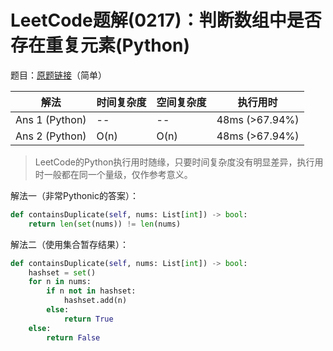 # LeetCode题解(0217)：判断数组中是否存在重复元素(Python)

题目：[原题链接](https://leetcode-cn.com/problems/contains-duplicate/)（简单）

| 解法           | 时间复杂度 | 空间复杂度 | 执行用时       |
| -------------- | ---------- | ---------- | -------------- |
| Ans 1 (Python) | --         | --         | 48ms (>67.94%) |
| Ans 2 (Python) | O(n)       | O(n)       | 48ms (>67.94%) |

>  LeetCode的Python执行用时随缘，只要时间复杂度没有明显差异，执行用时一般都在同一个量级，仅作参考意义。

解法一（非常Pythonic的答案）：

```python
def containsDuplicate(self, nums: List[int]) -> bool:
    return len(set(nums)) != len(nums)
```

解法二（使用集合暂存结果）：

```python
def containsDuplicate(self, nums: List[int]) -> bool:
    hashset = set()
    for n in nums:
        if n not in hashset:
            hashset.add(n)
        else:
            return True
    else:
        return False
```